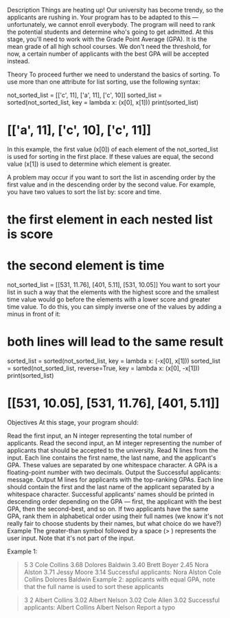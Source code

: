 Description
Things are heating up! Our university has become trendy, so the applicants are rushing in. Your program has to be adapted to this — unfortunately, we cannot enroll everybody. The program will need to rank the potential students and determine who's going to get admitted. At this stage, you'll need to work with the Grade Point Average (GPA). It is the mean grade of all high school courses. We don't need the threshold, for now, a certain number of applicants with the best GPA will be accepted instead.

Theory
To proceed further we need to understand the basics of sorting. To use more than one attribute for list sorting, use the following syntax:

not_sorted_list = [['c', 11], ['a', 11], ['c', 10]]
sorted_list = sorted(not_sorted_list, key = lambda x: (x[0], x[1]))
print(sorted_list)
# [['a', 11], ['c', 10], ['c', 11]]
In this example, the first value (x[0]) of each element of the not_sorted_list is used for sorting in the first place. If these values are equal, the second value (x[1]) is used to determine which element is greater.

A problem may occur if you want to sort the list in ascending order by the first value and in the descending order by the second value. For example, you have two values to sort the list by: score and time.

# the first element in each nested list is score
# the second element is time
not_sorted_list = [[531, 11.76], [401, 5.11], [531, 10.05]]
You want to sort your list in such a way that the elements with the highest score and the smallest time value would go before the elements with a lower score and greater time value. To do this, you can simply inverse one of the values by adding a minus in front of it:

# both lines will lead to the same result
sorted_list = sorted(not_sorted_list, key = lambda x: (-x[0], x[1]))
sorted_list = sorted(not_sorted_list, reverse=True, key = lambda x: (x[0], -x[1]))
print(sorted_list)
# [[531, 10.05], [531, 11.76], [401, 5.11]]
Objectives
At this stage, your program should:

Read the first input, an N integer representing the total number of applicants.
Read the second input, an M integer representing the number of applicants that should be accepted to the university.
Read N lines from the input. Each line contains the first name, the last name, and the applicant's GPA. These values are separated by one whitespace character. A GPA is a floating-point number with two decimals.
Output the Successful applicants: message.
Output M lines for applicants with the top-ranking GPAs. Each line should contain the first and the last name of the applicant separated by a whitespace character. Successful applicants' names should be printed in descending order depending on the GPA — first, the applicant with the best GPA, then the second-best, and so on.
If two applicants have the same GPA, rank them in alphabetical order using their full names (we know it's not really fair to choose students by their names, but what choice do we have?)
Example
The greater-than symbol followed by a space (> ) represents the user input. Note that it's not part of the input.

Example 1:

> 5
> 3
> Cole Collins 3.68
> Dolores Baldwin 3.40
> Brett Boyer 2.45
> Nora Alston 3.71
> Jessy Moore 3.14
Successful applicants:
Nora Alston
Cole Collins
Dolores Baldwin
Example 2: applicants with equal GPA, note that the full name is used to sort these applicants

> 3
> 2
> Albert Collins 3.02
> Albert Nelson 3.02
> Cole Allen 3.02
Successful applicants:
Albert Collins
Albert Nelson
 Report a typo

